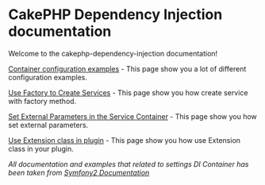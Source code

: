 CakePHP Dependency Injection documentation
==========================================

Welcome to the cakephp-dependency-injection documentation!

[Container configuration examples](https://github.com/mind-blowing/cakephp-dependency-injection/blob/master/doc/container_configuration_examples.md) - This page show you a lot of different configuration examples.

[Use Factory to Create Services](https://github.com/mind-blowing/cakephp-dependency-injection/blob/master/doc/use_factory_to_create_services.md) - This page show you how create service with factory method.

[Set External Parameters in the Service Container](https://github.com/mind-blowing/cakephp-dependency-injection/blob/master/doc/set_external_parameters_in_the_service_container.md) - This page show you how set external parameters.

[Use Extension class in plugin](https://github.com/mind-blowing/cakephp-dependency-injection/blob/master/doc/extension_class_in_plugin.md) - This page show you how use Extension class in your plugin.

*All documentation and examples that related to settings DI Container has been taken from [Symfony2 Documentation](http://symfony.com/doc/current/)*
